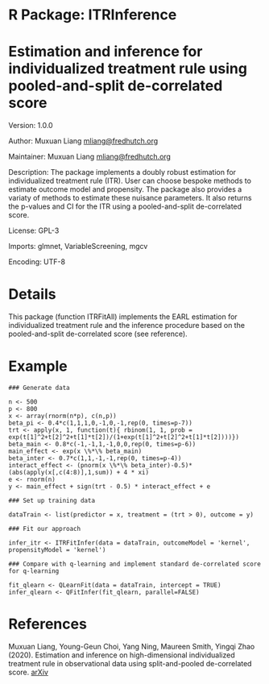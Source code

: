 # R Package: ITRInference
# Estimation and inference for individualized treatment rule using pooled-and-split de-correlated score

Version: 1.0.0

Author: Muxuan Liang <mliang@fredhutch.org>

Maintainer: Muxuan Liang <mliang@fredhutch.org>

Description: The package implements a doubly robust estimation for individualized treatment rule (ITR). User can choose bespoke methods to estimate outcome model and propensity. The package also provides a variaty of methods to estimate these nuisance parameters. It also returns the p-values and CI for the ITR using a pooled-and-split de-correlated score.

License: GPL-3

Imports: 
         glmnet,
         VariableScreening,
         mgcv

Encoding: UTF-8

# Details
This package (function ITRFitAll) implements the EARL estimation for individualized treatment rule and the inference procedure based on the pooled-and-split de-correlated score (see reference).

# Example

```
### Generate data

n <- 500
p <- 800
x <- array(rnorm(n*p), c(n,p))
beta_pi <- 0.4*c(1,1,1,0,-1,0,-1,rep(0, times=p-7))
trt <- apply(x, 1, function(t){ rbinom(1, 1, prob = exp(t[1]^2+t[2]^2+t[1]*t[2])/(1+exp(t[1]^2+t[2]^2+t[1]*t[2])))})
beta_main <- 0.8*c(-1,-1,1,-1,0,0,rep(0, times=p-6))
main_effect <- exp(x \%*\% beta_main)
beta_inter <- 0.7*c(1,1,-1,-1,rep(0, times=p-4))
interact_effect <- (pnorm(x \%*\% beta_inter)-0.5)*(abs(apply(x[,c(4:8)],1,sum)) + 4 * xi)
e <- rnorm(n)
y <- main_effect + sign(trt - 0.5) * interact_effect + e

### Set up training data

dataTrain <- list(predictor = x, treatment = (trt > 0), outcome = y)

### Fit our approach

infer_itr <- ITRFitInfer(data = dataTrain, outcomeModel = 'kernel', propensityModel = 'kernel')

### Compare with q-learning and implement standard de-correlated score for q-learning

fit_qlearn <- QLearnFit(data = dataTrain, intercept = TRUE)
infer_qlearn <- QFitInfer(fit_qlearn, parallel=FALSE)
```
# References
Muxuan Liang, Young-Geun Choi, Yang Ning, Maureen Smith, Yingqi Zhao (2020). Estimation and inference on high-dimensional individualized treatment rule in observational data using split-and-pooled de-correlated score. [arXiv](https://arxiv.org/abs/2007.04445)
